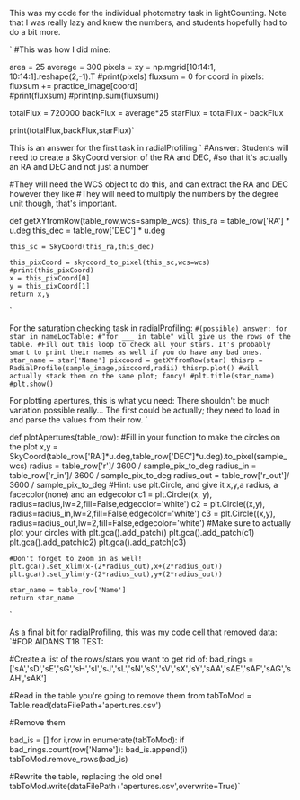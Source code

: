 This was my code for the individual photometry task in lightCounting.
Note that I was really lazy and knew the numbers, and students hopefully had to do a bit more.

`
#This was how I did mine:

area = 25
average = 300
pixels = xy = np.mgrid[10:14:1, 10:14:1].reshape(2,-1).T
#print(pixels)
fluxsum = 0
for coord in pixels:
    fluxsum += practice_image[coord]   
#print(fluxsum)
#print(np.sum(fluxsum))

totalFlux = 720000
backFlux = average*25
starFlux = totalFlux - backFlux

print(totalFlux,backFlux,starFlux)`

This is an answer for the first task in radialProfiling
`
#Answer: Students will need to create a SkyCoord version of the RA and DEC, 
#so that it's actually an RA and DEC and not just a number

#They will need the WCS object to do this, and can extract the RA and DEC however they like
#They will need to multiply the numbers by the degree unit though, that's important.

def getXYfromRow(table_row,wcs=sample_wcs):
    this_ra = table_row['RA'] * u.deg
    this_dec = table_row['DEC'] * u.deg
    
    this_sc = SkyCoord(this_ra,this_dec)
    
    this_pixCoord = skycoord_to_pixel(this_sc,wcs=wcs)
    #print(this_pixCoord)
    x = this_pixCoord[0]
    y = this_pixCoord[1]
    return x,y
`

For the saturation checking task in radialProfiling:
`#(possible) answer:
for star in nameLocTable: #"for ___ in table" will give us the rows of the table.
    #Fill out this loop to check all your stars. It's probably smart to print their names as well if you do have any bad ones.
    star_name = star['Name']
    pixcoord = getXYfromRow(star)
    thisrp = RadialProfile(sample_image,pixcoord,radii)
    thisrp.plot() #will actually stack them on the same plot; fancy!
    #plt.title(star_name)
    #plt.show()`
    
For plotting apertures, this is what you need: 
There shouldn't be much variation possible really...
The first could be actually; they need to load in and parse the values from their row.
`

def plotApertures(table_row):
    #Fill in your function to make the circles on the plot
    x,y = SkyCoord(table_row['RA']*u.deg,table_row['DEC']*u.deg).to_pixel(sample_wcs)
    radius = table_row['r']/ 3600 / sample_pix_to_deg
    radius_in = table_row['r_in']/ 3600 / sample_pix_to_deg
    radius_out = table_row['r_out']/ 3600 / sample_pix_to_deg
    #Hint: use plt.Circle, and give it x,y,a radius, a facecolor(none) and an edgecolor
    c1 = plt.Circle((x, y), radius=radius,lw=2,fill=False,edgecolor='white')
    c2 = plt.Circle((x,y), radius=radius_in,lw=2,fill=False,edgecolor='white')
    c3 = plt.Circle((x,y), radius=radius_out,lw=2,fill=False,edgecolor='white')
    #Make sure to actually plot your circles with plt.gca().add_patch()
    plt.gca().add_patch(c1)
    plt.gca().add_patch(c2)
    plt.gca().add_patch(c3)
    
    #Don't forget to zoom in as well!
    plt.gca().set_xlim(x-(2*radius_out),x+(2*radius_out))
    plt.gca().set_ylim(y-(2*radius_out),y+(2*radius_out))
    
    star_name = table_row['Name']
    return star_name
`
    
As a final bit for radialProfiling, this was my code cell that removed data:
`#FOR AIDANS T18 TEST:

#Create a list of the rows/stars you want to get rid of:
bad_rings = ['sA','sD','sE','sG','sH','sI','sJ','sL','sN','sS','sV','sX','sY','sAA','sAE','sAF','sAG','sAH','sAK']

#Read in the table you're going to remove them from
tabToMod = Table.read(dataFilePath+'apertures.csv')

#Remove them

bad_is = []
for i,row in enumerate(tabToMod):
    if bad_rings.count(row['Name']): bad_is.append(i)
tabToMod.remove_rows(bad_is)

#Rewrite the table, replacing the old one!
tabToMod.write(dataFilePath+'apertures.csv',overwrite=True)`
